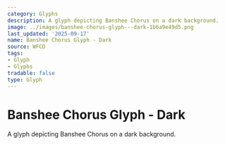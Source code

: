 ```yaml
---
category: Glyphs
description: A glyph depicting Banshee Chorus on a dark background.
image: ../images/banshee-chorus-glyph---dark-1b6a9e49d5.png
last_updated: '2025-09-17'
name: Banshee Chorus Glyph - Dark
source: WFCD
tags:
- Glyph
- Glyphs
tradable: false
type: Glyph
---
```


# Banshee Chorus Glyph - Dark

A glyph depicting Banshee Chorus on a dark background.

